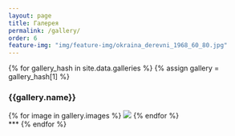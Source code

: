 ```yaml
---
layout: page
title: Галерея
permalink: /gallery/
order: 6
feature-img: "img/feature-img/okraina_derevni_1968_60_80.jpg"
---
```


{% for gallery_hash in site.data.galleries %}
  {% assign gallery = gallery_hash[1] %}
  <h3>{{gallery.name}}</h3>
  <div class="fotorama" data-allowfullscreen="true" data-width="100%" data-ratio="800/600" data-nav="thumbs" data-arrows="true">
    {% for image in gallery.images %}
      <img src="/img/{{gallery.folder}}/{{image.name}}">  
    {% endfor %}
  </div>
  ***
{% endfor %}